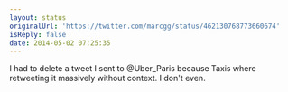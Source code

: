 ```yaml
---
layout: status
originalUrl: 'https://twitter.com/marcgg/status/462130768773660674'
isReply: false
date: 2014-05-02 07:25:35
---
```


I had to delete a tweet I sent to @Uber_Paris because Taxis where retweeting it massively without context. I don't even.
